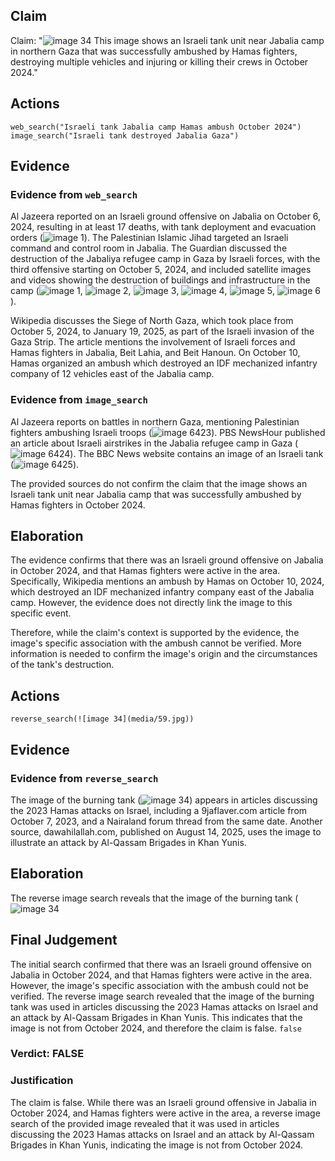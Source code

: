 ## Claim
Claim: "![image 34](media/59.jpg) This image shows an Israeli tank unit near Jabalia camp in northern Gaza that was successfully ambushed by Hamas fighters, destroying multiple vehicles and injuring or killing their crews in October 2024."

## Actions
```
web_search("Israeli tank Jabalia camp Hamas ambush October 2024")
image_search("Israeli tank destroyed Jabalia Gaza")
```

## Evidence
### Evidence from `web_search`
Al Jazeera reported on an Israeli ground offensive on Jabalia on October 6, 2024, resulting in at least 17 deaths, with tank deployment and evacuation orders (![image 1](media/0.jpg)). The Palestinian Islamic Jihad targeted an Israeli command and control room in Jabalia. The Guardian discussed the destruction of the Jabaliya refugee camp in Gaza by Israeli forces, with the third offensive starting on October 5, 2024, and included satellite images and videos showing the destruction of buildings and infrastructure in the camp (![image 1](media/0.jpg), ![image 2](media/1.jpg), ![image 3](media/2.jpg), ![image 4](media/3.jpg), ![image 5](media/4.jpg), ![image 6](media/5.jpg)).

Wikipedia discusses the Siege of North Gaza, which took place from October 5, 2024, to January 19, 2025, as part of the Israeli invasion of the Gaza Strip. The article mentions the involvement of Israeli forces and Hamas fighters in Jabalia, Beit Lahia, and Beit Hanoun. On October 10, Hamas organized an ambush which destroyed an IDF mechanized infantry company of 12 vehicles east of the Jabalia camp.


### Evidence from `image_search`
Al Jazeera reports on battles in northern Gaza, mentioning Palestinian fighters ambushing Israeli troops (![image 6423](media/2025-08-29_19-51-1756497083-852363.jpg)). PBS NewsHour published an article about Israeli airstrikes in the Jabalia refugee camp in Gaza (![image 6424](media/2025-08-29_19-51-1756497084-122956.jpg)). The BBC News website contains an image of an Israeli tank (![image 6425](media/2025-08-29_19-51-1756497084-370730.jpg)).

The provided sources do not confirm the claim that the image shows an Israeli tank unit near Jabalia camp that was successfully ambushed by Hamas fighters in October 2024.


## Elaboration
The evidence confirms that there was an Israeli ground offensive on Jabalia in October 2024, and that Hamas fighters were active in the area. Specifically, Wikipedia mentions an ambush by Hamas on October 10, 2024, which destroyed an IDF mechanized infantry company east of the Jabalia camp. However, the evidence does not directly link the image to this specific event.

Therefore, while the claim's context is supported by the evidence, the image's specific association with the ambush cannot be verified. More information is needed to confirm the image's origin and the circumstances of the tank's destruction.


## Actions
```
reverse_search(![image 34](media/59.jpg))
```

## Evidence
### Evidence from `reverse_search`
The image of the burning tank (![image 34](media/59.jpg)) appears in articles discussing the 2023 Hamas attacks on Israel, including a 9jaflaver.com article from October 7, 2023, and a Nairaland forum thread from the same date. Another source, dawahilallah.com, published on August 14, 2025, uses the image to illustrate an attack by Al-Qassam Brigades in Khan Yunis.


## Elaboration
The reverse image search reveals that the image of the burning tank (![image 34](media/59.jpg)

## Final Judgement
The initial search confirmed that there was an Israeli ground offensive on Jabalia in October 2024, and that Hamas fighters were active in the area. However, the image's specific association with the ambush could not be verified. The reverse image search revealed that the image of the burning tank was used in articles discussing the 2023 Hamas attacks on Israel and an attack by Al-Qassam Brigades in Khan Yunis. This indicates that the image is not from October 2024, and therefore the claim is false. `false`

### Verdict: FALSE

### Justification
The claim is false. While there was an Israeli ground offensive in Jabalia in October 2024, and Hamas fighters were active in the area, a reverse image search of the provided image revealed that it was used in articles discussing the 2023 Hamas attacks on Israel and an attack by Al-Qassam Brigades in Khan Yunis, indicating the image is not from October 2024.
